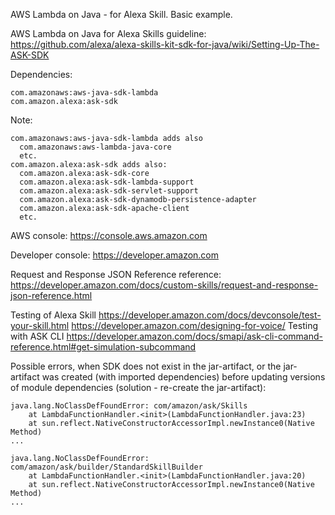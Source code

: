 AWS Lambda on Java - for Alexa Skill. Basic example.

AWS Lambda on Java for Alexa Skills guideline:
https://github.com/alexa/alexa-skills-kit-sdk-for-java/wiki/Setting-Up-The-ASK-SDK

Dependencies:
```
com.amazonaws:aws-java-sdk-lambda
com.amazon.alexa:ask-sdk
```
Note:
```
com.amazonaws:aws-java-sdk-lambda adds also
  com.amazonaws:aws-lambda-java-core
  etc.
com.amazon.alexa:ask-sdk adds also:
  com.amazon.alexa:ask-sdk-core
  com.amazon.alexa:ask-sdk-lambda-support
  com.amazon.alexa:ask-sdk-servlet-support
  com.amazon.alexa:ask-sdk-dynamodb-persistence-adapter
  com.amazon.alexa:ask-sdk-apache-client
  etc.
```
AWS console: 
https://console.aws.amazon.com 

Developer console: 
https://developer.amazon.com 

Request and Response JSON Reference reference:
https://developer.amazon.com/docs/custom-skills/request-and-response-json-reference.html

Testing of Alexa Skill
https://developer.amazon.com/docs/devconsole/test-your-skill.html
https://developer.amazon.com/designing-for-voice/
Testing with ASK CLI
https://developer.amazon.com/docs/smapi/ask-cli-command-reference.html#get-simulation-subcommand 

Possible errors, when SDK does not exist in the jar-artifact, or the jar-artifact was created (with imported dependencies) before updating versions of module dependencies (solution - re-create the jar-artifact):
```
java.lang.NoClassDefFoundError: com/amazon/ask/Skills
	at LambdaFunctionHandler.<init>(LambdaFunctionHandler.java:23)
	at sun.reflect.NativeConstructorAccessorImpl.newInstance0(Native Method)
...

java.lang.NoClassDefFoundError: com/amazon/ask/builder/StandardSkillBuilder
	at LambdaFunctionHandler.<init>(LambdaFunctionHandler.java:20)
	at sun.reflect.NativeConstructorAccessorImpl.newInstance0(Native Method)
...
```
